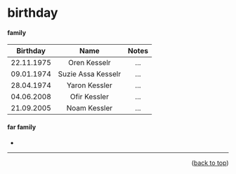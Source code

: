<a name="topage"></a>

# birthday


#### family
| Birthday| Name | Notes |
| :-: | :-: | :-: | 
| 22.11.1975 | Oren Kesselr | ... |
| 09.01.1974 | Suzie Assa Kesselr | ... |
| 28.04.1974 | Yaron Kessler | ... |
| 04.06.2008 | Ofir Kessler | ... |
| 21.09.2005 | Noam Kessler | ... |

#### far family
*

-----

<p align="right">(<a href="#topage">back to top</a>)</p>
<br/>
<br/>

